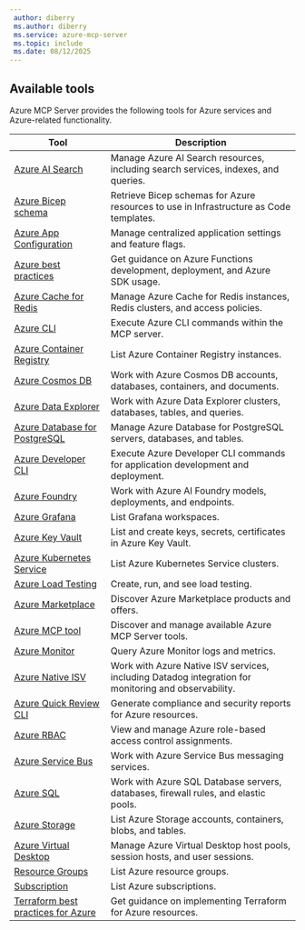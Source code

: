 ```yaml
---
 author: diberry
 ms.author: diberry
 ms.service: azure-mcp-server
 ms.topic: include
 ms.date: 08/12/2025
---
```


## Available tools

Azure MCP Server provides the following tools for Azure services and Azure-related functionality.

| Tool |  Description |
|------|--------------|
| [Azure AI Search](../../tools/ai-search.md) | Manage Azure AI Search resources, including search services, indexes, and queries. |
| [Azure Bicep schema](../../tools/azure-bicep-schema.md) | Retrieve Bicep schemas for Azure resources to use in Infrastructure as Code templates. |
| [Azure App Configuration](../../tools/app-configuration.md) | Manage centralized application settings and feature flags. |
| [Azure best practices](../../tools/azure-best-practices.md) | Get guidance on Azure Functions development, deployment, and Azure SDK usage. |
| [Azure Cache for Redis](../../tools/azure-cache-for-redis.md) | Manage Azure Cache for Redis instances, Redis clusters, and access policies. |
| [Azure CLI](../../tools/azure-cli-extension.md) | Execute Azure CLI commands within the MCP server. |
| [Azure Container Registry](../../tools/azure-container-registry.md) | List Azure Container Registry instances. |
| [Azure Cosmos DB](../../tools/cosmos-db.md) | Work with Azure Cosmos DB accounts, databases, containers, and documents. |
| [Azure Data Explorer](../../tools/azure-data-explorer.md) | Work with Azure Data Explorer clusters, databases, tables, and queries. |
| [Azure Database for PostgreSQL](../../tools/postgresql.md) | Manage Azure Database for PostgreSQL servers, databases, and tables.  |
| [Azure Developer CLI](../../tools/azure-developer-cli.md) | Execute Azure Developer CLI commands for application development and deployment. |
| [Azure Foundry](../../tools/azure-foundry.md) | Work with Azure AI Foundry models, deployments, and endpoints. |
| [Azure Grafana](../../tools/azure-grafana.md) | List Grafana workspaces.|
| [Azure Key Vault](../../tools/key-vault-key.md) | List and create keys, secrets, certificates in Azure Key Vault. |
| [Azure Kubernetes Service](../../tools/azure-aks.md) | List Azure Kubernetes Service clusters. |
| [Azure Load Testing](../../tools/azure-load-testing.md) | Create, run, and see load testing. |
| [Azure Marketplace](../../tools/azure-marketplace.md) | Discover Azure Marketplace products and offers. |
| [Azure MCP tool](../../tools/azure-mcp-tool.md) | Discover and manage available Azure MCP Server tools. |
| [Azure Monitor](../../tools/monitor.md) | Query Azure Monitor logs and metrics. |
| [Azure Native ISV](../../tools/azure-native-isv.md) | Work with Azure Native ISV services, including Datadog integration for monitoring and observability. |
| [Azure Quick Review CLI](../../tools/azure-compliance-quick-review.md) | Generate compliance and security reports for Azure resources. 
| [Azure RBAC](../../tools/azure-rbac.md) | View and manage Azure role-based access control assignments. |
| [Azure Service Bus](../../tools/service-bus.md) | Work with Azure Service Bus messaging services. |
| [Azure SQL](../../tools/azure-sql.md) | Work with Azure SQL Database servers, databases, firewall rules, and elastic pools. |
| [Azure Storage](../../tools/storage.md) | List Azure Storage accounts, containers, blobs, and tables. |
| [Azure Virtual Desktop](../../tools/azure-virtual-desktop.md) | Manage Azure Virtual Desktop host pools, session hosts, and user sessions. |
| [Resource Groups](../../tools/resource-group.md) | List Azure resource groups. |
| [Subscription](../../tools/subscription.md) | List Azure subscriptions. |
| [Terraform best practices for Azure](../../tools/azure-terraform-best-practices.md) | Get guidance on implementing Terraform for Azure resources. |

